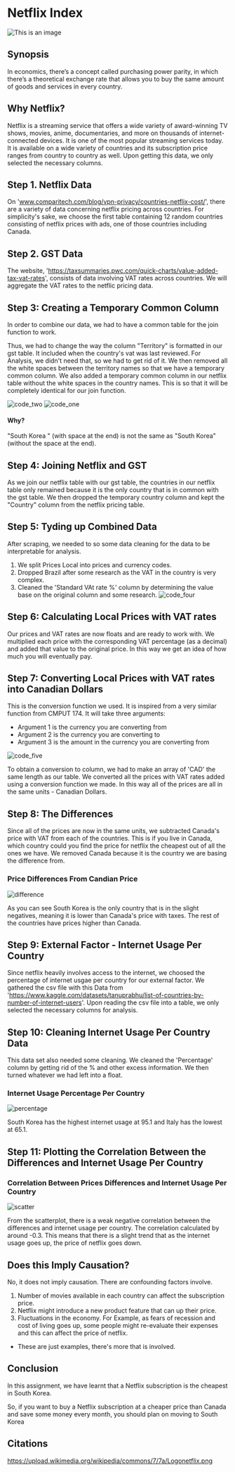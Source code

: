 # Netflix Index 

![This is an image](https://upload.wikimedia.org/wikipedia/commons/7/7a/Logonetflix.png "Netflix")

## Synopsis
In economics, there’s a concept called purchasing power parity, in which there’s a theoretical exchange rate that allows you to buy the same amount of goods and services in every country.


## Why Netflix? 
Netflix is a streaming service that offers a wide variety of award-winning TV shows, movies, anime, documentaries, and more on thousands of internet-connected devices. It is one of the most popular streaming services today. It is available on a wide variety of countries and its subscription price ranges from country to country as well. Upon getting this data, we only selected the necessary columns. 


## Step 1. Netflix Data 
On 'www.comparitech.com/blog/vpn-privacy/countries-netflix-cost/', there are a variety of data concerning netflix pricing across countries. For simplicity's sake, we choose the first table containing 12 random countries consisting of netflix prices with ads, one of those countries including Canada.



## Step 2. GST Data
The website, 'https://taxsummaries.pwc.com/quick-charts/value-added-tax-vat-rates', consists of data involving VAT rates across countries. We will aggregate the VAT rates to the netflic pricing data. 


## Step 3: Creating a Temporary Common Column 
In order to combine our data, we had to have a common table for the join function to work. 

Thus, we had to change the way the column "Territory" is formatted in our gst table. It included when the country's vat was last reviewed. For Analysis, we didn't need that, so we had to get rid of it. We then removed all the white spaces between the territory names so that we have a temporary common column. We also added a temporary common column in our netflix table without the white spaces in the country names. This is so that it will be completely identical for our join function. 

![code_two](A4A0F750-7FCE-4A56-92DE-BFC413F98386_4_5005_c.jpeg "Code2")
![code_one](46957E22-D4BB-4CDF-BA33-27A2DD7EE9AF_4_5005_c.jpeg "Code1")
#### Why? 
"South Korea " (with space at the end) is not the same as "South Korea" (without the space at the end). 

## Step 4: Joining Netflix and GST  
As we join our netflix table with our gst table, the countries in our netflix table only remained because it is the only country that is in common with the gst table. We then dropped the temporary country column and kept the "Country" column from the netflix pricing table. 


## Step 5: Tyding up Combined Data 
After scraping, we needed to so some data cleaning for the data to be interpretable for analysis.   
1. We split Prices Local into prices and currency codes.
2. Dropped Brazil after some research as the VAT in the country is very complex.
3. Cleaned the 'Standard VAt rate %' column by determining the value base on the original column and some research.
![code_four](5FCB0B27-C053-4931-AA17-50D9712DB4D4_1_201_a.jpeg "Code4")


## Step 6: Calculating Local Prices with VAT rates 
Our prices and VAT rates are now floats and are ready to work with. We multiplied each price with the corresponding VAT percentage (as a decimal) and added that value to the original price. In this way we get an idea of how much you will eventually pay. 


## Step 7: Converting Local Prices with VAT rates into Canadian Dollars 
This is the conversion function we used. It is inspired from a very similar function from CMPUT 174. It will take three arguments:
- Argument 1 is the currency you are converting from 
- Argument 2 is the currency you are converting to 
- Argument 3 is the amount in the currency you are converting from 

![code_five](50E26EA2-F2E3-4152-A52C-2D3E5C777E6C_4_5005_c.jpeg "Code5") 

To obtain a conversion to column, we had to make an array of 'CAD' the same length as our table. We converted all the prices with VAT rates added using a conversion function we made. In this way all of the prices are all in the same units - Canadian Dollars. 



## Step 8: The Differences 
Since all of the prices are now in the same units, we subtracted Canada's price with VAT from each of the countries. This is if you live in Canada, which country could you find the price for netflix the cheapest out of all the ones we have. We removed Canada because it is the country we are basing the difference from. 


### Price Differences From Candian Price 
![difference](difference.png "Difference")

As you can see South Korea is the only country that is in the slight negatives, meaning it is lower than Canada's price with taxes. The rest of the countries have prices higher than Canada. 


## Step 9: External Factor - Internet Usage Per Country 
Since netflix heavily involves access to the internet, we choosed the percentage of internet usgae per country for our external factor. 
We gathered the csv file with this Data from 'https://www.kaggle.com/datasets/tanuprabhu/list-of-countries-by-number-of-internet-users'. 
Upon reading the csv file into a table, we only selected the necessary columns for analysis. 


## Step 10: Cleaning Internet Usage Per Country Data 
This data set also needed some cleaning. We cleaned the 'Percentage' column by getting rid of the % and other excess information. We then turned whatever we had left into a float. 

### Internet Usage Percentage Per Country 
![percentage](internet_percentage.png "Percentage") 

South Korea has the highest internet usage at 95.1 and Italy has the lowest at 65.1. 


## Step 11: Plotting the Correlation Between the Differences and Internet Usage Per Country

### Correlation Between Prices Differences and Internet Usage Per Country 
![scatter](scatter.png "Scatter")  

From the scatterplot, there is a weak negative correlation between the differences and internet usage per country. The correlation calculated by around -0.3. This means that there is a slight trend that as the internet usage goes up, the price of netflix goes down. 

## Does this Imply Causation? 
No, it does not imply causation. There are confounding factors involve. 
1. Number of movies available in each country can affect the subscription price.
2. Netflix might introduce a new product feature that can up their price.
3. Fluctuations in the economy. For Example, as fears of recession and cost of living goes up, some people might re-evaluate their expenses and this can affect the price of netflix. 
* These are just examples, there's more that is involved. 

## Conclusion
In this assignment, we have learnt that a Netflix subscription is the cheapest in South Korea. 

So, if you want to buy a Netflix subscription at a cheaper price than Canada and save some money every month, you should plan on moving to South Korea


## Citations
https://upload.wikimedia.org/wikipedia/commons/7/7a/Logonetflix.png

